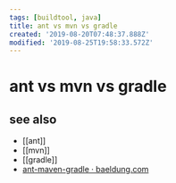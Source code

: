 ```yaml
---
tags: [buildtool, java]
title: ant vs mvn vs gradle
created: '2019-08-20T07:48:37.888Z'
modified: '2019-08-25T19:58:33.572Z'
---
```


# ant vs mvn vs gradle

## see also
- [[ant]] 
- [[mvn]] 
- [[gradle]]
- [ant-maven-gradle · baeldung.com](https://www.baeldung.com/ant-maven-gradle)
